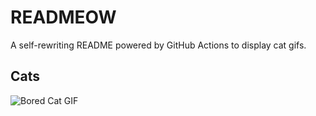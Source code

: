 # READMEOW

A self-rewriting README powered by GitHub Actions to display cat gifs.

## Cats

![Bored Cat GIF](https://media3.giphy.com/media/v1.Y2lkPTlhY2QwMmRhd2NiYnVqMzkycG92MHIydnV0d2YxejJjcW8zajBva2djaDhnYjQ0ciZlcD12MV9naWZzX3NlYXJjaCZjdD1n/mlvseq9yvZhba/200.gif)
